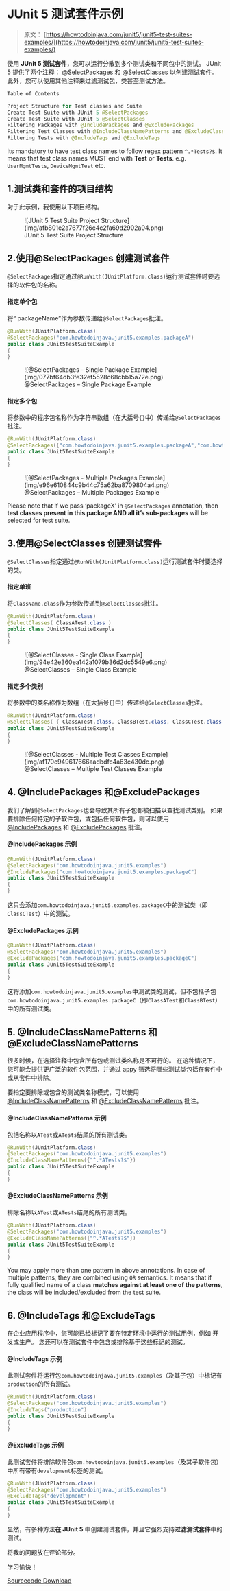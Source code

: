 # JUnit 5 测试套件示例

> 原文： [https://howtodoinjava.com/junit5/junit5-test-suites-examples/](https://howtodoinjava.com/junit5/junit5-test-suites-examples/)

使用 **JUnit 5 测试套件**，您可以运行分散到多个测试类和不同包中的测试。 JUnit 5 提供了两个注释： [@SelectPackages](http://junit.org/junit5/docs/current/api/index.html?org/junit/platform/runner/SelectPackages.html) 和 [@SelectClasses](http://junit.org/junit5/docs/current/api/index.html?org/junit/platform/runner/SelectClasses.html) 以创建测试套件。 此外，您可以使用其他注释来过滤测试包，类甚至测试方法。

```java
Table of Contents

Project Structure for Test classes and Suite
Create Test Suite with JUnit 5 @SelectPackages
Create Test Suite with JUnit 5 @SelectClasses
Filtering Packages with @IncludePackages and @ExcludePackages
Filtering Test Classes with @IncludeClassNamePatterns and @ExcludeClassNamePatterns
Filtering Tests with @IncludeTags and @ExcludeTags
```

Its mandatory to have test class names to follow regex pattern `^.*Tests?$`. It means that test class names MUST end with **Test** or **Tests**. e.g. `UserMgmtTests`, `DeviceMgmtTest` etc.

## 1.测试类和套件的项目结构

对于此示例，我使用以下项目结构。

<figure aria-describedby="caption-attachment-7859" class="wp-caption aligncenter" id="attachment_7859" style="width: 355px">![JUnit 5 Test Suite Project Structure](img/afb801e2a7677f26c4c2fa69d2902a04.png)

<figcaption class="wp-caption-text" id="caption-attachment-7859">JUnit 5 Test Suite Project Structure</figcaption>

</figure>

## 2.使用@SelectPackages 创建测试套件

`@SelectPackages`指定通过`@RunWith(JUnitPlatform.class)`运行测试套件时要选择的软件包的名称。

#### 指定单个包

将“ packageName”作为参数传递给`@SelectPackages`批注。

```java
@RunWith(JUnitPlatform.class)
@SelectPackages("com.howtodoinjava.junit5.examples.packageA") 
public class JUnit5TestSuiteExample 
{
}

```

<figure aria-describedby="caption-attachment-7860" class="wp-caption aligncenter" id="attachment_7860" style="width: 504px">![@SelectPackages - Single Package Example](img/077bf64db3fe32ef5528c68cbb15a72e.png)

<figcaption class="wp-caption-text" id="caption-attachment-7860">@SelectPackages – Single Package Example</figcaption>

</figure>

#### 指定多个包

将参数中的程序包名称作为字符串数组（在大括号`{}`中）传递给`@SelectPackages`批注。

```java
@RunWith(JUnitPlatform.class)
@SelectPackages({"com.howtodoinjava.junit5.examples.packageA","com.howtodoinjava.junit5.examples.packageB"}) 
public class JUnit5TestSuiteExample 
{
}

```

<figure aria-describedby="caption-attachment-7861" class="wp-caption aligncenter" id="attachment_7861" style="width: 505px">![@SelectPackages - Multiple Packages Example](img/e96e610844c9b44c75a62ba8709804a4.png)

<figcaption class="wp-caption-text" id="caption-attachment-7861">@SelectPackages – Multiple Packages Example</figcaption>

</figure>

Please note that if we pass ‘packageX’ in `@SelectPackages` annotation, then **test classes present in this package AND all it’s sub-packages** will be selected for test suite.

## 3.使用@SelectClasses 创建测试套件

`@SelectClasses`指定通过`@RunWith(JUnitPlatform.class)`运行测试套件时要选择的类。

#### 指定单班

将`ClassName.class`作为参数传递到`@SelectClasses`批注。

```java
@RunWith(JUnitPlatform.class)
@SelectClasses( ClassATest.class )
public class JUnit5TestSuiteExample 
{
}

```

<figure aria-describedby="caption-attachment-7862" class="wp-caption aligncenter" id="attachment_7862" style="width: 504px">![@SelectClasses - Single Class Example](img/94e42e360ea142a1079b36d2dc5549e6.png)

<figcaption class="wp-caption-text" id="caption-attachment-7862">@SelectClasses – Single Class Example</figcaption>

</figure>

#### 指定多个类别

将参数中的类名称作为数组（在大括号`{}`中）传递给`@SelectClasses`批注。

```java
@RunWith(JUnitPlatform.class)
@SelectClasses( { ClassATest.class, ClassBTest.class, ClassCTest.class } )
public class JUnit5TestSuiteExample 
{
}

```

<figure aria-describedby="caption-attachment-7863" class="wp-caption aligncenter" id="attachment_7863" style="width: 553px">![@SelectClasses - Multiple Test Classes Example](img/af170c949617666aadbdfc4a63c430dc.png)

<figcaption class="wp-caption-text" id="caption-attachment-7863">@SelectClasses – Multiple Test Classes Example</figcaption>

</figure>

## 4\. @IncludePackages 和@ExcludePackages

我们了解到`@SelectPackages`也会导致其所有子包都被扫描以查找测试类别。 如果要排除任何特定的子软件包，或包括任何软件包，则可以使用 [@IncludePackages](http://junit.org/junit5/docs/current/api/org/junit/platform/suite/api/IncludePackages.html) 和 [@ExcludePackages](http://junit.org/junit5/docs/current/api/org/junit/platform/suite/api/ExcludePackages.html) 批注。

#### @IncludePackages 示例

```java
@RunWith(JUnitPlatform.class)
@SelectPackages("com.howtodoinjava.junit5.examples")
@IncludePackages("com.howtodoinjava.junit5.examples.packageC")
public class JUnit5TestSuiteExample 
{
}

```

这只会添加`com.howtodoinjava.junit5.examples.packageC`中的测试类（即`ClassCTest`）中的测试。

#### @ExcludePackages 示例

```java
@RunWith(JUnitPlatform.class)
@SelectPackages("com.howtodoinjava.junit5.examples")
@ExcludePackages("com.howtodoinjava.junit5.examples.packageC")
public class JUnit5TestSuiteExample 
{
}

```

这将添加`com.howtodoinjava.junit5.examples`中测试类的测试，但不包括子包`com.howtodoinjava.junit5.examples.packageC`（即`ClassATest`和`ClassBTest`）中的所有测试类。

## 5\. @IncludeClassNamePatterns 和@ExcludeClassNamePatterns

很多时候，在选择注释中包含所有包或测试类名称是不可行的。 在这种情况下，您可能会提供更广泛的软件包范围，并通过 appy 筛选将哪些测试类包括在套件中或从套件中排除。

要指定要排除或包含的测试类名称模式，可以使用 [@IncludeClassNamePatterns](http://junit.org/junit5/docs/current/api/org/junit/platform/suite/api/IncludeClassNamePatterns.html) 和 [@ExcludeClassNamePatterns](http://junit.org/junit5/docs/current/api/org/junit/platform/suite/api/ExcludeClassNamePatterns.html) 批注。

#### @IncludeClassNamePatterns 示例

包括名称以`ATest`或`ATests`结尾的所有测试类。

```java
@RunWith(JUnitPlatform.class)
@SelectPackages("com.howtodoinjava.junit5.examples")
@IncludeClassNamePatterns({"^.*ATests?$"})
public class JUnit5TestSuiteExample 
{
}

```

#### @ExcludeClassNamePatterns 示例

排除名称以`ATest`或`ATests`结尾的所有测试类。

```java
@RunWith(JUnitPlatform.class)
@SelectPackages("com.howtodoinjava.junit5.examples")
@ExcludeClassNamePatterns({"^.*ATests?$"})
public class JUnit5TestSuiteExample 
{
}

```

You may apply more than one pattern in above annotations. In case of multiple patterns, they are combined using `OR` semantics. It means that if fully qualified name of a class **matches against at least one of the patterns**, the class will be included/excluded from the test suite.

## 6\. @IncludeTags 和@ExcludeTags

在企业应用程序中，您可能已经标记了要在特定环境中运行的测试用例，例如 开发或生产。 您还可以在测试套件中包含或排除基于这些标记的测试。

#### @IncludeTags 示例

此测试套件将运行包`com.howtodoinjava.junit5.examples`（及其子包）中标记有`production`的所有测试。

```java
@RunWith(JUnitPlatform.class)
@SelectPackages("com.howtodoinjava.junit5.examples")
@IncludeTags("production")
public class JUnit5TestSuiteExample 
{
}

```

#### @ExcludeTags 示例

此测试套件将排除软件包`com.howtodoinjava.junit5.examples`（及其子软件包）中所有带有`development`标签的测试。

```java
@RunWith(JUnitPlatform.class)
@SelectPackages("com.howtodoinjava.junit5.examples")
@ExcludeTags("development")
public class JUnit5TestSuiteExample 
{
}

```

显然，有多种方法**在 JUnit 5** 中创建测试套件，并且它强烈支持**过滤测试套件**中的测试。

将我的问题放在评论部分。

学习愉快！

[Sourcecode Download](https://github.com/lokeshgupta1981/Junit5Examples/tree/master/JUnit5Examples)